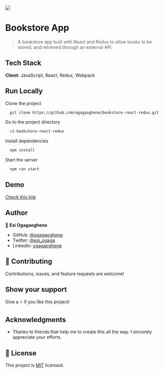 ![](https://img.shields.io/badge/Microverse-blueviolet)

# Bookstore App 

> A bookstore app buiit with React and Redux to allow books to be stored, and retrieved through an external API.

## Tech Stack

**Client:** JavaScript, React, Redux, Webpack

## Run Locally
Clone the project

```bash
  git clone https://github.com/ogagaoghene/bookstore-react-redux.git
```
Go to the project directory

```bash
  cd bookstore-react-redux
```
Install dependencies

```bash
  npm install
```

Start the server

```bash
  npm run start
```
## Demo

[Check this link](https://celadon-peony-752db7.netlify.app)

## Author

👤 **Esi Ogagaoghene**

- GitHub: [@ogagaoghene](https://github.com/ogagaoghene)
- Twitter: [@esi_ogaga](https://twitter.com/esi_ogaga)
- LinkedIn: [ogagaoghene](https://linkedin.com/in/ogagaoghene-esi-7a478647)

## 🤝 Contributing

Contributions, issues, and feature requests are welcome!

## Show your support

Give a ⭐️ if you like this project!

## Acknowledgments

- Thanks to friends that help me to create this all the way. I sincerely appreciate your efforts.

## 📝 License

This project is [MIT](./LICENCE) licensed.








